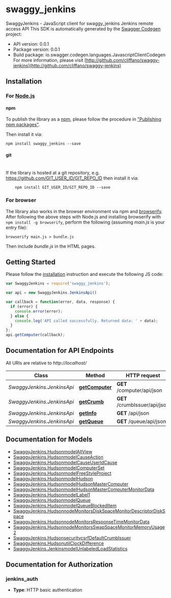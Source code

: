 # swaggy_jenkins

SwaggyJenkins - JavaScript client for swaggy_jenkins
Jenkins remote access API
This SDK is automatically generated by the [Swagger Codegen](https://github.com/swagger-api/swagger-codegen) project:

- API version: 0.0.1
- Package version: 0.0.1
- Build package: io.swagger.codegen.languages.JavascriptClientCodegen
For more information, please visit [http://github.com/cliffano/swaggy-jenkins](http://github.com/cliffano/swaggy-jenkins)

## Installation

### For [Node.js](https://nodejs.org/)

#### npm

To publish the library as a [npm](https://www.npmjs.com/),
please follow the procedure in ["Publishing npm packages"](https://docs.npmjs.com/getting-started/publishing-npm-packages).

Then install it via:

```shell
npm install swaggy_jenkins --save
```

#### git
#
If the library is hosted at a git repository, e.g.
https://github.com/GIT_USER_ID/GIT_REPO_ID
then install it via:

```shell
    npm install GIT_USER_ID/GIT_REPO_ID --save
```

### For browser

The library also works in the browser environment via npm and [browserify](http://browserify.org/). After following
the above steps with Node.js and installing browserify with `npm install -g browserify`,
perform the following (assuming *main.js* is your entry file):

```shell
browserify main.js > bundle.js
```

Then include *bundle.js* in the HTML pages.

## Getting Started

Please follow the [installation](#installation) instruction and execute the following JS code:

```javascript
var SwaggyJenkins = require('swaggy_jenkins');

var api = new SwaggyJenkins.JenkinsApi()

var callback = function(error, data, response) {
  if (error) {
    console.error(error);
  } else {
    console.log('API called successfully. Returned data: ' + data);
  }
};
api.getComputer(callback);

```

## Documentation for API Endpoints

All URIs are relative to *http://localhost/*

Class | Method | HTTP request | Description
------------ | ------------- | ------------- | -------------
*SwaggyJenkins.JenkinsApi* | [**getComputer**](docs/JenkinsApi.md#getComputer) | **GET** /computer/api/json | 
*SwaggyJenkins.JenkinsApi* | [**getCrumb**](docs/JenkinsApi.md#getCrumb) | **GET** /crumbIssuer/api/json | 
*SwaggyJenkins.JenkinsApi* | [**getInfo**](docs/JenkinsApi.md#getInfo) | **GET** /api/json | 
*SwaggyJenkins.JenkinsApi* | [**getQueue**](docs/JenkinsApi.md#getQueue) | **GET** /queue/api/json | 


## Documentation for Models

 - [SwaggyJenkins.HudsonmodelAllView](docs/HudsonmodelAllView.md)
 - [SwaggyJenkins.HudsonmodelCauseAction](docs/HudsonmodelCauseAction.md)
 - [SwaggyJenkins.HudsonmodelCauseUserIdCause](docs/HudsonmodelCauseUserIdCause.md)
 - [SwaggyJenkins.HudsonmodelComputerSet](docs/HudsonmodelComputerSet.md)
 - [SwaggyJenkins.HudsonmodelFreeStyleProject](docs/HudsonmodelFreeStyleProject.md)
 - [SwaggyJenkins.HudsonmodelHudson](docs/HudsonmodelHudson.md)
 - [SwaggyJenkins.HudsonmodelHudsonMasterComputer](docs/HudsonmodelHudsonMasterComputer.md)
 - [SwaggyJenkins.HudsonmodelHudsonMasterComputerMonitorData](docs/HudsonmodelHudsonMasterComputerMonitorData.md)
 - [SwaggyJenkins.HudsonmodelLabel1](docs/HudsonmodelLabel1.md)
 - [SwaggyJenkins.HudsonmodelQueue](docs/HudsonmodelQueue.md)
 - [SwaggyJenkins.HudsonmodelQueueBlockedItem](docs/HudsonmodelQueueBlockedItem.md)
 - [SwaggyJenkins.HudsonnodeMonitorsDiskSpaceMonitorDescriptorDiskSpace](docs/HudsonnodeMonitorsDiskSpaceMonitorDescriptorDiskSpace.md)
 - [SwaggyJenkins.HudsonnodeMonitorsResponseTimeMonitorData](docs/HudsonnodeMonitorsResponseTimeMonitorData.md)
 - [SwaggyJenkins.HudsonnodeMonitorsSwapSpaceMonitorMemoryUsage2](docs/HudsonnodeMonitorsSwapSpaceMonitorMemoryUsage2.md)
 - [SwaggyJenkins.HudsonsecuritycsrfDefaultCrumbIssuer](docs/HudsonsecuritycsrfDefaultCrumbIssuer.md)
 - [SwaggyJenkins.HudsonutilClockDifference](docs/HudsonutilClockDifference.md)
 - [SwaggyJenkins.JenkinsmodelUnlabeledLoadStatistics](docs/JenkinsmodelUnlabeledLoadStatistics.md)


## Documentation for Authorization


### jenkins_auth

- **Type**: HTTP basic authentication

